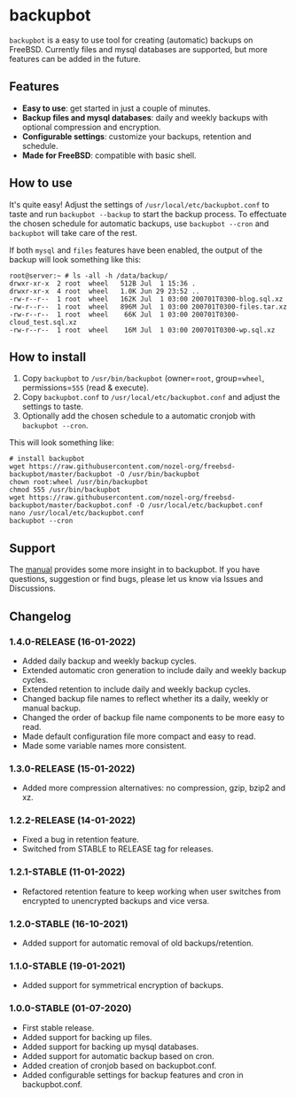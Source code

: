# backupbot
`backupbot` is a easy to use tool for creating (automatic) backups on FreeBSD. Currently files and mysql databases are supported, but more features can be added in the future.

## Features
* **Easy to use**: get started in just a couple of minutes.
* **Backup files and mysql databases**: daily and weekly backups with optional compression and encryption.
* **Configurable settings**: customize your backups, retention and schedule.
* **Made for FreeBSD**: compatible with basic shell.

## How to use
It's quite easy! Adjust the settings of `/usr/local/etc/backupbot.conf` to taste and run `backupbot --backup` to start the backup process. To effectuate the chosen schedule for automatic backups, use `backupbot --cron` and `backupbot` will take care of the rest.

If both `mysql` and `files` features have been enabled, the output of the backup will look something like this:
```
root@server:~ # ls -all -h /data/backup/
drwxr-xr-x  2 root  wheel   512B Jul  1 15:36 .
drwxr-xr-x  4 root  wheel   1.0K Jun 29 23:52 ..
-rw-r--r--  1 root  wheel   162K Jul  1 03:00 200701T0300-blog.sql.xz
-rw-r--r--  1 root  wheel   896M Jul  1 03:00 200701T0300-files.tar.xz
-rw-r--r--  1 root  wheel    66K Jul  1 03:00 200701T0300-cloud_test.sql.xz
-rw-r--r--  1 root  wheel    16M Jul  1 03:00 200701T0300-wp.sql.xz
```

## How to install
1. Copy `backupbot` to `/usr/bin/backupbot` (owner=`root`, group=`wheel`, permissions=`555` (read & execute).
2. Copy `backupbot.conf` to `/usr/local/etc/backupbot.conf` and adjust the settings to taste.
3. Optionally add the chosen schedule to a automatic cronjob with `backupbot --cron`.

This will look something like:
```
# install backupbot
wget https://raw.githubusercontent.com/nozel-org/freebsd-backupbot/master/backupbot -O /usr/bin/backupbot
chown root:wheel /usr/bin/backupbot
chmod 555 /usr/bin/backupbot
wget https://raw.githubusercontent.com/nozel-org/freebsd-backupbot/master/backupbot.conf -O /usr/local/etc/backupbot.conf
nano /usr/local/etc/backupbot.conf
backupbot --cron
```

## Support
The [manual](https://github.com/nozel-org/freebsd-backupbot/blob/master/manual.txt) provides some more insight in to backupbot. If you have questions, suggestion or find bugs, please let us know via Issues and Discussions.

## Changelog
### 1.4.0-RELEASE (16-01-2022)
- Added daily backup and weekly backup cycles.
- Extended automatic cron generation to include daily and weekly backup cycles.
- Extended retention to include daily and weekly backup cycles.
- Changed backup file names to reflect whether its a daily, weekly or manual backup.
- Changed the order of backup file name components to be more easy to read.
- Made default configuration file more compact and easy to read.
- Made some variable names more consistent.

### 1.3.0-RELEASE (15-01-2022)
- Added more compression alternatives: no compression, gzip, bzip2 and xz.

### 1.2.2-RELEASE (14-01-2022)
- Fixed a bug in retention feature.
- Switched from STABLE to RELEASE tag for releases.

### 1.2.1-STABLE (11-01-2022)
- Refactored retention feature to keep working when user switches from encrypted to unencrypted backups and vice versa.

### 1.2.0-STABLE (16-10-2021)
- Added support for automatic removal of old backups/retention.

### 1.1.0-STABLE (19-01-2021)
- Added support for symmetrical encryption of backups.

### 1.0.0-STABLE (01-07-2020)
- First stable release.
- Added support for backing up files.
- Added support for backing up mysql databases.
- Added support for automatic backup based on cron.
- Added creation of cronjob based on backupbot.conf.
- Added configurable settings for backup features and cron in backupbot.conf.
